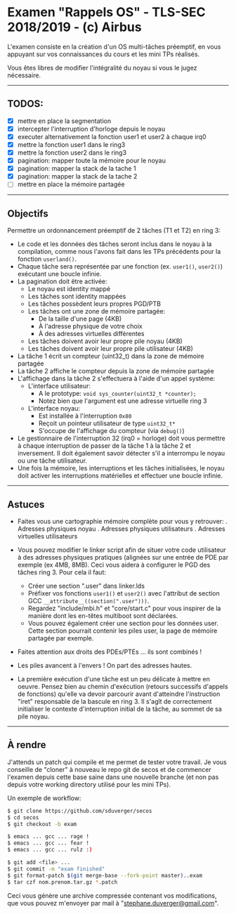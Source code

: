 # Examen "Rappels OS" - TLS-SEC 2018/2019 - (c) Airbus

L'examen consiste en la création d'un OS multi-tâches préemptif, en vous appuyant sur vos connaissances du cours et les mini TPs réalisés.

Vous êtes libres de modifier l'intégralité du noyau si vous le jugez nécessaire.

---

## TODOS:

- [x] mettre en place la segmentation
- [x] intercepter l'interruption d'horloge depuis le noyau
- [x] executer alternativement la fonction user1 et user2 à chaque irq0
- [x] mettre la fonction user1 dans le ring3
- [x] mettre la fonction user2 dans le ring3
- [x] pagination: mapper toute la mémoire pour le noyau
- [x] pagination: mapper la stack de la tache 1
- [x] pagination: mapper la stack de la tache 2
- [ ] mettre en place la mémoire partagée

---

## Objectifs

Permettre un ordonnancement préemptif de 2 tâches (T1 et T2) en ring 3:

 - Le code et les données des tâches seront inclus dans le noyau à la compilation, comme nous l'avons fait dans les TPs précédents pour la fonction `userland()`.
 - Chaque tâche sera représentée par une fonction (ex. `user1()`, `user2()`) exécutant une boucle infinie.
 - La pagination doit être activée:
   + Le noyau est identity mappé
   + Les tâches sont identity mappées
   + Les tâches possèdent leurs propres PGD/PTB
   + Les tâches ont une zone de mémoire partagée:
     - De la taille d'une page (4KB)
     - À l'adresse physique de votre choix
     - À des adresses virtuelles différentes
   + Les tâches doivent avoir leur propre pile noyau (4KB)
   + Les tâches doivent avoir leur propre pile utilisateur (4KB)
 - La tâche 1 écrit un compteur (uint32_t) dans la zone de mémoire partagée
 - La tâche 2 affiche le compteur depuis la zone de mémoire partagée
 - L'affichage dans la tâche 2 s'effectuera à l'aide d'un appel système:
   + L'interface utilisateur:
     - A le prototype: `void sys_counter(uint32_t *counter);`
     - Notez bien que l'argument est une adresse virtuelle ring 3
   + L'interface noyau:
     - Est installée à l'interruption `0x80`
     - Reçoit un pointeur utilisateur de type `uint32_t*`
     - S'occupe de l'affichage du compteur (via `debug()`)
 - Le gestionnaire de l'interruption 32 (irq0 = horloge) doit vous permettre à chaque interruption de passer de la tâche 1 à la tâche 2 et inversement. Il doit également savoir détecter s'il a interrompu le noyau ou une tâche utilisateur.
 - Une fois la mémoire, les interruptions et les tâches initialisées, le noyau doit activer les interruptions matérielles et effectuer une boucle infinie.

 ---

## Astuces

 - Faites vous une cartographie mémoire complète pour vous y retrouver:
   . Adresses physiques noyau
   . Adresses physiques utilisateurs
   . Adresses virtuelles utilisateurs

 - Vous pouvez modifier le linker script afin de situer votre code utilisateur à des adresses physiques pratiques (alignées sur une entrée de PDE par exemple (ex 4MB, 8MB). Ceci vous aidera à configurer le PGD des tâches ring 3. Pour cela il faut:
   + Créer une section ".user" dans linker.lds
   + Préfixer vos fonctions `user1()` et `user2()` avec l'attribut de section GCC `__attribute__((section(".user")))`.
   + Regardez "include/mbi.h" et "core/start.c" pour vous inspirer de la manière dont les en-têtes multiboot sont déclarées.
   + Vous pouvez également créer une section pour les données user. Cette section pourrait contenir les piles user, la page de mémoire partagée par exemple.

 - Faites attention aux droits des PDEs/PTEs ... ils sont combinés !

 - Les piles avancent à l'envers ! On part des adresses hautes.

 - La première exécution d'une tâche est un peu délicate à mettre en oeuvre. Pensez bien au chemin d'exécution (retours successifs d'appels de fonctions) qu'elle va devoir parcourir avant d'atteindre l'instruction "iret" responsable de la bascule en ring 3. Il s'agît de correctement initialiser le contexte d'interruption initial de la tâche, au sommet de sa pile noyau.

 ---

## À rendre

J'attends un patch qui compile et me permet de tester votre travail. Je vous conseille de "cloner" à nouveau le repo git de secos et de commencer l'examen depuis cette base saine dans une nouvelle branche (et non pas depuis votre working directory utilisé pour les mini TPs).

Un exemple de workflow:
```bash
$ git clone https://github.com/sduverger/secos
$ cd secos
$ git checkout -b exam

$ emacs ... gcc ... rage !
$ emacs ... gcc ... fear !
$ emacs ... gcc ... rulz :)

$ git add <file> ...
$ git commit -m "exam finished"
$ git format-patch $(git merge-base --fork-point master)..exam
$ tar czf nom.prenom.tar.gz *.patch
```

Ceci vous génère une archive compressée contenant vos modifications, que vous pouvez m'envoyer par mail à "stephane.duverger@gmail.com".
